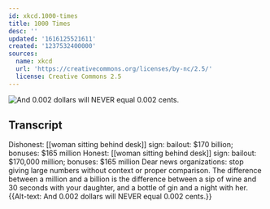 ```yaml
---
id: xkcd.1000-times
title: 1000 Times
desc: ''
updated: '1616125521611'
created: '1237532400000'
sources:
  name: xkcd
  url: 'https://creativecommons.org/licenses/by-nc/2.5/'
  license: Creative Commons 2.5
---
```

![And 0.002 dollars will NEVER equal 0.002 cents.](https://imgs.xkcd.com/comics/1000_times.png)

## Transcript
Dishonest:
[[woman sitting behind desk]] sign: bailout: $170 billion; bonuses: $165 million
Honest:
[[woman sitting behind desk]] sign: bailout: $170,000 million; bonuses: $165 million
Dear news organizations: stop giving large numbers without context or proper comparison. The difference between a million and a billion is the difference between a sip of wine and 30 seconds with your daughter, and a bottle of gin and a night with her.
{{Alt-text: And 0.002 dollars will NEVER equal 0.002 cents.}}
